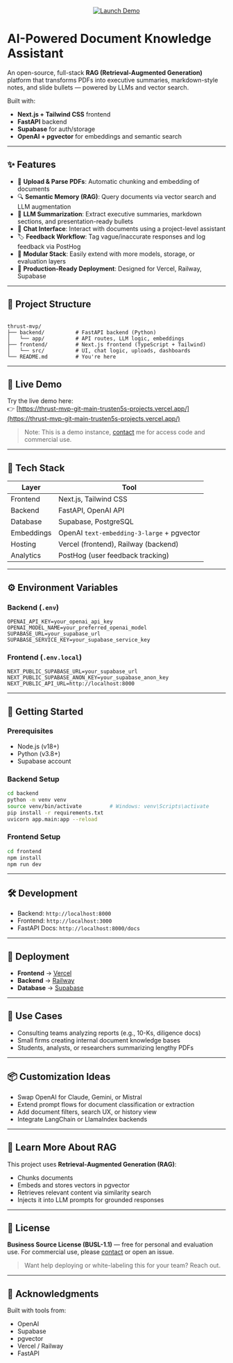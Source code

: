 <p align="center">
  <a href="https://thrust-mvp-git-main-trusten5s-projects.vercel.app" target="_blank">
    <img src="https://img.shields.io/badge/Launch-Demo-blue?style=for-the-badge&logo=vercel" alt="Launch Demo" />
  </a>
</p>


# AI-Powered Document Knowledge Assistant

An open-source, full-stack **RAG (Retrieval-Augmented Generation)** platform that transforms PDFs into executive summaries, markdown-style notes, and slide bullets — powered by LLMs and vector search.

Built with:
- **Next.js + Tailwind CSS** frontend
- **FastAPI** backend
- **Supabase** for auth/storage
- **OpenAI + pgvector** for embeddings and semantic search

---

## ✨ Features

- 📄 **Upload & Parse PDFs**: Automatic chunking and embedding of documents
- 🔍 **Semantic Memory (RAG)**: Query documents via vector search and LLM augmentation
- 🧠 **LLM Summarization**: Extract executive summaries, markdown sections, and presentation-ready bullets
- 💬 **Chat Interface**: Interact with documents using a project-level assistant
- 🏷️ **Feedback Workflow**: Tag vague/inaccurate responses and log feedback via PostHog
- 🧱 **Modular Stack**: Easily extend with more models, storage, or evaluation layers
- 🚀 **Production-Ready Deployment**: Designed for Vercel, Railway, Supabase

---

## 📁 Project Structure

```

thrust-mvp/
├── backend/          # FastAPI backend (Python)
│   └── app/          # API routes, LLM logic, embeddings
├── frontend/         # Next.js frontend (TypeScript + Tailwind)
│   └── src/          # UI, chat logic, uploads, dashboards
└── README.md         # You're here

```

---

## 🧪 Live Demo

Try the live demo here:  
👉 [https://thrust-mvp-git-main-trusten5s-projects.vercel.app/](https://thrust-mvp-git-main-trusten5s-projects.vercel.app/)

> Note: This is a demo instance, [contact](mailto:tlehmannkarp@g.hmc.edu) me for access code and commercial use.


---

## 🔧 Tech Stack

| Layer       | Tool                     |
|-------------|--------------------------|
| Frontend    | Next.js, Tailwind CSS    |
| Backend     | FastAPI, OpenAI API      |
| Database    | Supabase, PostgreSQL     |
| Embeddings  | OpenAI `text-embedding-3-large` + pgvector |
| Hosting     | Vercel (frontend), Railway (backend) |
| Analytics   | PostHog (user feedback tracking) |

---

## ⚙️ Environment Variables

### Backend (`.env`)
```env
OPENAI_API_KEY=your_openai_api_key
OPENAI_MODEL_NAME=your_preferred_openai_model
SUPABASE_URL=your_supabase_url
SUPABASE_SERVICE_KEY=your_supabase_service_key
````

### Frontend (`.env.local`)

```env
NEXT_PUBLIC_SUPABASE_URL=your_supabase_url
NEXT_PUBLIC_SUPABASE_ANON_KEY=your_supabase_anon_key
NEXT_PUBLIC_API_URL=http://localhost:8000
```

---

## 🚀 Getting Started

### Prerequisites

* Node.js (v18+)
* Python (v3.8+)
* Supabase account

### Backend Setup

```bash
cd backend
python -m venv venv
source venv/bin/activate         # Windows: venv\Scripts\activate
pip install -r requirements.txt
uvicorn app.main:app --reload
```

### Frontend Setup

```bash
cd frontend
npm install
npm run dev
```

---

## 🛠 Development

* Backend: `http://localhost:8000`
* Frontend: `http://localhost:3000`
* FastAPI Docs: `http://localhost:8000/docs`

---

## 🧩 Deployment

* **Frontend** → [Vercel](https://vercel.com/)
* **Backend** → [Railway](https://railway.app/)
* **Database** → [Supabase](https://supabase.com/)

---

## 💼 Use Cases

* Consulting teams analyzing reports (e.g., 10-Ks, diligence docs)
* Small firms creating internal document knowledge bases
* Students, analysts, or researchers summarizing lengthy PDFs

---

## 📦 Customization Ideas

* Swap OpenAI for Claude, Gemini, or Mistral
* Extend prompt flows for document classification or extraction
* Add document filters, search UX, or history view
* Integrate LangChain or LlamaIndex backends

---

## 🧠 Learn More About RAG

This project uses **Retrieval-Augmented Generation (RAG)**:

* Chunks documents
* Embeds and stores vectors in pgvector
* Retrieves relevant content via similarity search
* Injects it into LLM prompts for grounded responses

---

## 📄 License

**Business Source License (BUSL-1.1)** — free for personal and evaluation use.
For commercial use, please [contact](mailto:tlehmannkarp@g.hmc.edu) or open an issue.

> Want help deploying or white-labeling this for your team? Reach out.

---

## 🙏 Acknowledgments

Built with tools from:

* OpenAI
* Supabase
* pgvector
* Vercel / Railway
* FastAPI

```

